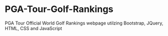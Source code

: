 # PGA-Tour-Golf-Rankings
PGA Tour Official World Golf Rankings webpage utilzing Bootstrap, JQuery, HTML, CSS and JavaScript
